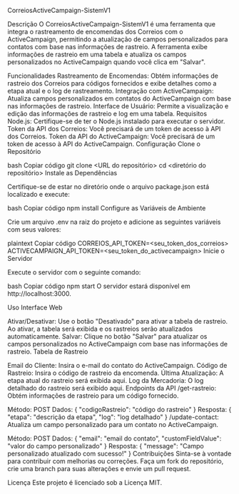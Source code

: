 CorreiosActiveCampaign-SistemV1

Descrição
O CorreiosActiveCampaign-SistemV1 é uma ferramenta que integra o rastreamento de encomendas dos Correios com o ActiveCampaign, permitindo a atualização de campos personalizados para contatos com base nas informações de rastreio. A ferramenta exibe informações de rastreio em uma tabela e atualiza os campos personalizados no ActiveCampaign quando você clica em "Salvar".

Funcionalidades
Rastreamento de Encomendas: Obtém informações de rastreio dos Correios para códigos fornecidos e exibe detalhes como a etapa atual e o log de rastreamento.
Integração com ActiveCampaign: Atualiza campos personalizados em contatos do ActiveCampaign com base nas informações de rastreio.
Interface de Usuário: Permite a visualização e edição das informações de rastreio e log em uma tabela.
Requisitos
Node.js: Certifique-se de ter o Node.js instalado para executar o servidor.
Token da API dos Correios: Você precisará de um token de acesso à API dos Correios.
Token da API do ActiveCampaign: Você precisará de um token de acesso à API do ActiveCampaign.
Configuração
Clone o Repositório

bash
Copiar código
git clone <URL do repositório>
cd <diretório do repositório>
Instale as Dependências

Certifique-se de estar no diretório onde o arquivo package.json está localizado e execute:

bash
Copiar código
npm install
Configure as Variáveis de Ambiente

Crie um arquivo .env na raiz do projeto e adicione as seguintes variáveis com seus valores:

plaintext
Copiar código
CORREIOS_API_TOKEN=<seu_token_dos_correios>
ACTIVECAMPAIGN_API_TOKEN=<seu_token_do_activecampaign>
Inicie o Servidor

Execute o servidor com o seguinte comando:

bash
Copiar código
npm start
O servidor estará disponível em http://localhost:3000.

Uso
Interface Web

Ativar/Desativar: Use o botão "Desativado" para ativar a tabela de rastreio. Ao ativar, a tabela será exibida e os rastreios serão atualizados automaticamente.
Salvar: Clique no botão "Salvar" para atualizar os campos personalizados no ActiveCampaign com base nas informações de rastreio.
Tabela de Rastreio

Email do Cliente: Insira o e-mail do contato do ActiveCampaign.
Código de Rastreio: Insira o código de rastreio da encomenda.
Última Atualização: A etapa atual do rastreio será exibida aqui.
Log da Mercadoria: O log detalhado do rastreio será exibido aqui.
Endpoints da API
/get-rastreio: Obtém informações de rastreio para um código fornecido.

Método: POST
Dados: { "codigoRastreio": "código do rastreio" }
Resposta: { "etapa": "descrição da etapa", "log": "log detalhado" }
/update-contact: Atualiza um campo personalizado para um contato no ActiveCampaign.

Método: POST
Dados: { "email": "email do contato", "customFieldValue": "valor do campo personalizado" }
Resposta: { "message": "Campo personalizado atualizado com sucesso!" }
Contribuições
Sinta-se à vontade para contribuir com melhorias ou correções. Faça um fork do repositório, crie uma branch para suas alterações e envie um pull request.

Licença
Este projeto é licenciado sob a Licença MIT.
